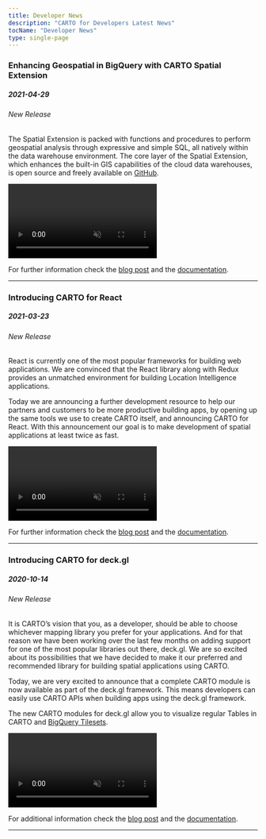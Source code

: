 ```yaml
---
title: Developer News
description: "CARTO for Developers Latest News"
tocName: "Developer News"
type: single-page
---
```


### Enhancing Geospatial in BigQuery with CARTO Spatial Extension

##### 2021-04-29

###### New Release

The Spatial Extension is packed with functions and procedures to perform geospatial analysis through expressive and simple SQL, all natively within the data warehouse environment. The core layer of the Spatial Extension, which enhances the built-in GIS capabilities of the cloud data warehouses, is open source and freely available on [GitHub](https://github.com/CartoDB/carto-spatial-extension).

<video autoplay="" loop="" muted=""> <source src="https://docs.carto.com/img/news-developers/bigquery-se-core-layer.mp4" type="video/mp4"> Your browser does not support the video tag. </video>

For further information check the [blog post](https://carto.com/blog/enhancing-geospatial-in-bigquery-with-carto-spatial-extension/) and the [documentation](https://docs.carto.com/spatial-extension-bq/).

---

### Introducing CARTO for React

##### 2021-03-23

###### New Release

React is currently one of the most popular frameworks for building web applications. We are convinced that the React library along with Redux provides an unmatched environment for building Location Intelligence applications.

Today we are announcing a further development resource to help our partners and customers to be more productive building apps, by opening up the same tools we use to create CARTO itself, and announcing CARTO for React. With this announcement our goal is to make development of spatial applications at least twice as fast.

<video autoplay="" loop="" muted=""> <source src="https://docs.carto.com/img/news-developers/react-thinking-machines-app.mp4" type="video/mp4"> Your browser does not support the video tag. </video>

For further information check the [blog post](https://carto.com/blog/carto-for-react-faster-way-to-develop-spatial-applications/) and the [documentation](https://docs.carto.com/react/).

---

### Introducing CARTO for deck.gl

##### 2020-10-14

###### New Release

It is CARTO’s vision that you, as a developer, should be able to choose whichever mapping library you prefer for your applications. And for that reason we have been working over the last few months on adding support for one of the most popular libraries out there, deck.gl. We are so excited about its possibilities that we have decided to make it our preferred and recommended library for building spatial applications using CARTO. 

Today, we are very excited to announce that a complete CARTO module is now available as part of the deck.gl framework. This means developers can easily use CARTO APIs when building apps using the deck.gl framework.

The new CARTO modules for deck.gl allow you to visualize regular Tables in CARTO and [BigQuery Tilesets](https://carto.com/bigquery-tiler/).

<video autoplay="" loop="" muted=""> <source src="https://docs.carto.com/img/news-developers/deckgl-animation.mp4" type="video/mp4"> Your browser does not support the video tag. </video>

For additional information check the [blog post](https://carto.com/blog/carto-now-available-for-deck-gl/) and the [documentation](https://docs.carto.com/deck-gl/).

---
